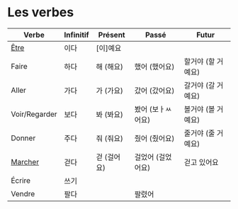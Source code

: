 # Les verbes

| Verbe                   | Infinitif | Présent     | Passé             | Futur              |
| ----------------------- | --------- | ----------- | ----------------- | ------------------ |
| [Être](./être.md)       | 이다      | [이]예요    |                   |                    |
| Faire                   | 하다      | 해 (해요)   | 했어 (했어요)     | 할거야 (할 거예요) |
| Aller                   | 가다      | 가 (가요)   | 갔어 (갔어요)     | 갈거야 (갈 거예요) |
| Voir/Regarder           | 보다      | 봐 (봐요)   | 봤어 (보ㅏㅆ어요) | 볼거야 (볼 거예요) |
| Donner                  | 주다      | 줘 (줘요)   | 줬어 (줬어요)     | 줄거야 (줄 거예요) |
| [Marcher](./marcher.md) | 걷다      | 걷 (걸어요) | 걸었어 (걸었어요) | 걷고 있어요        |
| Écrire                  | 쓰기      |             |                   |                    |
| Vendre                  | 팔다      |             | 팔렸어            |                    |

